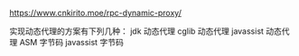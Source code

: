 https://www.cnkirito.moe/rpc-dynamic-proxy/

实现动态代理的方案有下列几种：
jdk 动态代理
cglib 动态代理
javassist 动态代理
ASM 字节码
javassist 字节码